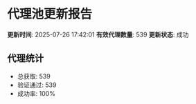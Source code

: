 # 代理池更新报告

**更新时间**: 2025-07-26 17:42:01
**有效代理数量**: 539
**更新状态**:  成功

## 代理统计
- 总获取: 539
- 验证通过: 539
- 成功率: 100%
